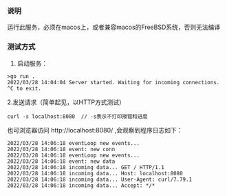
### 说明
运行此服务，必须在macos上，或者兼容macos的FreeBSD系统，否则无法编译

### 测试方式
1. 启动服务：
```
>go run .
2022/03/28 14:04:04 Server started. Waiting for incoming connections. ^C to exit.
```

2.发送请求（简单起见，以HTTP方式测试）
```
curl -s localhost:8080  // -s表示不打印报错和进度
```
也可浏览器访问 http://localhost:8080/ ,会观察到程序日志如下：
```
2022/03/28 14:06:18 eventLoop new events...
2022/03/28 14:06:18 event: new conn
2022/03/28 14:06:18 eventLoop new events...
2022/03/28 14:06:18 event: new data
2022/03/28 14:06:18 incoming data... GET / HTTP/1.1
2022/03/28 14:06:18 incoming data... Host: localhost:8080
2022/03/28 14:06:18 incoming data... User-Agent: curl/7.79.1
2022/03/28 14:06:18 incoming data... Accept: */*
```